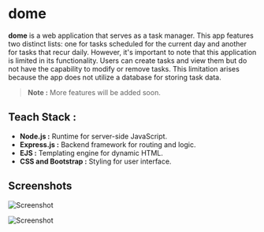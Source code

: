 # dome

**dome** is a web application that serves as a task manager. This app features two distinct lists: one for tasks scheduled for the current day and another for tasks that recur daily. However, it's important to note that this application is limited in its functionality. Users can create tasks and view them but do not have the capability to modify or remove tasks. This limitation arises because the app does not utilize a database for storing task data.

> **Note :** More features will be added soon.

## Teach Stack :

- **Node.js :** Runtime for server-side JavaScript.
- **Express.js :** Backend framework for routing and logic.
- **EJS :** Templating engine for dynamic HTML.
- **CSS and Bootstrap :** Styling for user interface.

## Screenshots

![Screenshot](https://github.com/Mayank-Sharma17/ToDo-List/assets/113251342/65bbe49c-93b0-4170-ae18-7893af6f8802)

![Screenshot](https://github.com/Mayank-Sharma17/ToDo-List/assets/113251342/e23ea407-979c-4247-ba16-36c3f966c5fc)